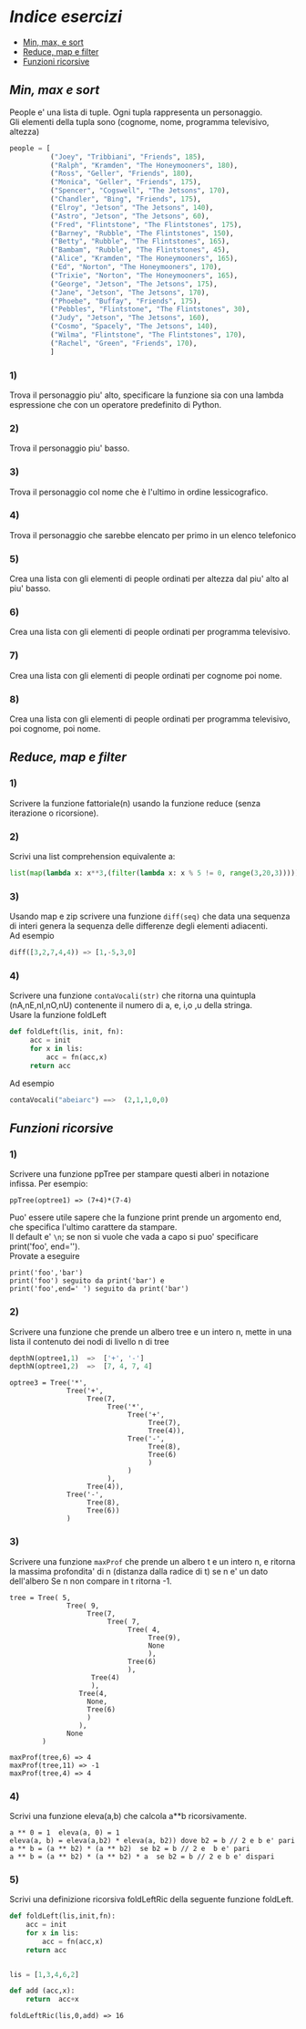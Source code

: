 # *Indice esercizi*

- [Min, max, e sort](#min-max-e-sort)
- [Reduce, map e filter](#reduce-map-e-filter)
- [Funzioni ricorsive](#funzioni-ricorsive)

## *Min, max e sort*
People e' una lista di tuple. Ogni tupla rappresenta un personaggio.    
Gli elementi della tupla sono (cognome, nome, programma televisivo, altezza)

```python
people = [
          ("Joey", "Tribbiani", "Friends", 185),
          ("Ralph", "Kramden", "The Honeymooners", 180),
          ("Ross", "Geller", "Friends", 180),
          ("Monica", "Geller", "Friends", 175),
          ("Spencer", "Cogswell", "The Jetsons", 170),
          ("Chandler", "Bing", "Friends", 175),
          ("Elroy", "Jetson", "The Jetsons", 140),
          ("Astro", "Jetson", "The Jetsons", 60),
          ("Fred", "Flintstone", "The Flintstones", 175),
          ("Barney", "Rubble", "The Flintstones", 150),
          ("Betty", "Rubble", "The Flintstones", 165),
          ("Bambam", "Rubble", "The Flintstones", 45),
          ("Alice", "Kramden", "The Honeymooners", 165),
          ("Ed", "Norton", "The Honeymooners", 170),
          ("Trixie", "Norton", "The Honeymooners", 165),
          ("George", "Jetson", "The Jetsons", 175),
          ("Jane", "Jetson", "The Jetsons", 170),
          ("Phoebe", "Buffay", "Friends", 175),
          ("Pebbles", "Flintstone", "The Flintstones", 30),
          ("Judy", "Jetson", "The Jetsons", 160),
          ("Cosmo", "Spacely", "The Jetsons", 140),
          ("Wilma", "Flintstone", "The Flintstones", 170),
          ("Rachel", "Green", "Friends", 170),
          ]
```
### 1)
Trova il personaggio piu' alto, specificare la funzione sia con una lambda
espressione che con un operatore predefinito di Python.

### 2)
Trova il personaggio piu' basso.

### 3)
Trova il personaggio col nome che è l'ultimo in ordine lessicografico.

### 4)
Trova il personaggio che sarebbe elencato per primo in un elenco telefonico

### 5)
Crea una lista con gli elementi di people ordinati per altezza dal
piu' alto al piu' basso.

### 6)
Crea una lista con gli elementi di people ordinati per programma televisivo.

### 7)
Crea una lista con gli elementi di people ordinati per cognome poi nome.

### 8)
Crea una lista con gli elementi di people ordinati per programma televisivo,
poi cognome, poi nome.

## *Reduce, map e filter*
### 1)
Scrivere la funzione fattoriale(n) usando la funzione reduce (senza iterazione o ricorsione).

### 2)
Scrivi una list comprehension equivalente a:
```python
list(map(lambda x: x**3,(filter(lambda x: x % 5 != 0, range(3,20,3)))))
```

### 3)
Usando map e zip scrivere una funzione `diff(seq)` che data una sequenza di interi genera la sequenza delle differenze degli elementi adiacenti.  
Ad esempio

```python
diff([3,2,7,4,4)) => [1,-5,3,0]
```

### 4)
Scrivere una funzione `contaVocali(str)` che ritorna una quintupla (nA,nE,nI,nO,nU) 
contenente il numero di a, e, i,o ,u  della stringa.     
Usare la funzione foldLeft

```python
def foldLeft(lis, init, fn):
     acc = init
     for x in lis:
         acc = fn(acc,x)
     return acc
```

Ad esempio 
```python
contaVocali("abeiarc") ==>  (2,1,1,0,0)
```

## *Funzioni ricorsive*

### 1)
Scrivere una funzione ppTree per stampare questi alberi in notazione infissa. 
Per esempio:

`ppTree(optree1) => (7+4)*(7-4)`

Puo' essere utile sapere che la funzione print prende un argomento end, che 
specifica l'ultimo carattere da stampare.   
Il default e' `\n`; se non si vuole che vada a capo si puo' specificare print('foo', end='').    
Provate a eseguire 

    print('foo','bar')
    print('foo') seguito da print('bar') e
    print('foo',end=' ') seguito da print('bar')

### 2)

Scrivere una funzione che prende un albero tree e un intero n, mette 
in una lista il contenuto dei nodi di livello n di tree
```python
depthN(optree1,1)  =>  ['+', '-']
depthN(optree1,2)  =>  [7, 4, 7, 4]
```

    optree3 = Tree('*',
                  Tree('+',
                       Tree(7,
                            Tree('*',
                                 Tree('+',
                                      Tree(7),
                                      Tree(4)),
                                 Tree('-',
                                      Tree(8),
                                      Tree(6)
                                      )
                                 )
                            ),
                       Tree(4)),
                  Tree('-',
                       Tree(8),
                       Tree(6))
                  )

### 3)
Scrivere una funzione `maxProf` che prende un albero t e un intero n, e ritorna
la massima profondita' di n (distanza dalla radice di t) se n e' un dato dell'albero
Se n non compare in t ritorna -1.

    tree = Tree( 5,
                  Tree( 9,
                       Tree(7,
                            Tree( 7,
                                 Tree( 4,
                                      Tree(9),
                                      None
                                      ),
                                 Tree(6)
                                 ),
                        Tree(4)
                        ),
                     Tree(4,
                       None,
                       Tree(6)
                       )
                     ),
                  None
            )

    maxProf(tree,6) => 4
    maxProf(tree,11) => -1
    maxProf(tree,4) => 4

### 4)
Scrivi una funzione eleva(a,b) che calcola a**b ricorsivamente.

    a ** 0 = 1  eleva(a, 0) = 1 
    eleva(a, b) = eleva(a,b2) * eleva(a, b2)) dove b2 = b // 2 e b e' pari
    a ** b = (a ** b2) * (a ** b2)  se b2 = b // 2 e  b e' pari
    a ** b = (a ** b2) * (a ** b2) * a  se b2 = b // 2 e b e' dispari

### 5)
Scrivi una definizione ricorsiva foldLeftRic della seguente funzione foldLeft.
```python
def foldLeft(lis,init,fn):
    acc = init
    for x in lis:
        acc = fn(acc,x)
    return acc


lis = [1,3,4,6,2]

def add (acc,x):
    return  acc+x
```
`foldLeftRic(lis,0,add) => 16`